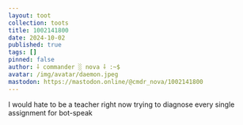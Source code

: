 ```yaml
---
layout: toot
collection: toots
title: 1002141800
date: 2024-10-02
published: true
tags: []
pinned: false
author: ⸸ commander ░ nova ⸸ :~$
avatar: /img/avatar/daemon.jpeg
mastodon: https://mastodon.online/@cmdr_nova/1002141800
---
```


I would hate to be a teacher right now trying to diagnose every single assignment for bot-speak
